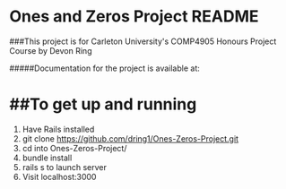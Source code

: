 # Ones and Zeros Project README
###This project is for Carleton University's COMP4905 Honours Project Course by Devon Ring

#####Documentation for the project is available at:

##To get up and running
======
1. Have Rails installed
2. git clone https://github.com/dring1/Ones-Zeros-Project.git
3. cd into Ones-Zeros-Project/
4. bundle install
5. rails s to launch server
6. Visit localhost:3000
